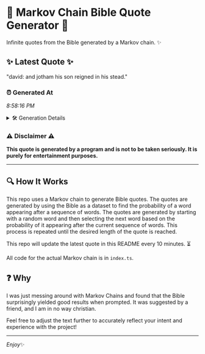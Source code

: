 # 📖 Markov Chain Bible Quote Generator 📖

Infinite quotes from the Bible generated by a Markov chain. ✨

## ✨ Latest Quote ✨
"david: and jotham his son reigned in his stead."

### ⏰ Generated At
*8:58:16 PM*

<details>
    <summary>🛠️ Generation Details</summary>
    <p>
        <strong>🌱 Seed:</strong> david:<br>
        <strong>🔄 Iterations:</strong> 8<br>
        <strong>📜 Context History:</strong><br>[ david: ]: and<br>[ david:, and ]: jotham<br>[ david:, and, jotham ]: his<br>[ david:, and, jotham, his ]: son<br>[ david:, and, jotham, his, son ]: reigned<br>[ david:, and, jotham, his, son, reigned ]: in<br>[ and, jotham, his, son, reigned, in ]: his<br>[ jotham, his, son, reigned, in, his ]: stead.<br>
    </p>
</details>

### ⚠️ Disclaimer ⚠️
**This quote is generated by a program and is not to be taken seriously. It is purely for entertainment purposes.**

---

## 🔍 How It Works

This repo uses a Markov chain to generate Bible quotes. The quotes are generated by using the Bible as a dataset to find the probability of a word appearing after a sequence of words. The quotes are generated by starting with a random word and then selecting the next word based on the probability of it appearing after the current sequence of words. This process is repeated until the desired length of the quote is reached.

This repo will update the latest quote in this README every 10 minutes. ⏳

All code for the actual Markov chain is in `index.ts`.

## ❓ Why

I was just messing around with Markov Chains and found that the Bible surprisingly yielded good results when prompted. 
It was suggested by a friend, and I am in no way christian.

Feel free to adjust the text further to accurately reflect your intent and experience with the project!

---

*Enjoy*✨
